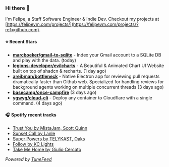 ### Hi there 👋

I'm Felipe, a Staff Software Engineer & Indie Dev. Checkout my projects at [https://felipevm.com/projects/](https://felipevm.com/projects/?ref=github.com).

#### ⭐ Recent Stars
- **[marcboeker/gmail-to-sqlite](https://github.com/marcboeker/gmail-to-sqlite)** - Index your Gmail account to a SQLite DB and play with the data. (today)
- **[legions-developer/evilcharts](https://github.com/legions-developer/evilcharts)** - A Beautiful &amp; Animated Chart UI Website built on top of shadcn &amp; recharts. (1 day ago)
- **[areibman/bottleneck](https://github.com/areibman/bottleneck)** - Native Electron app for reviewing pull requests dramatically faster than Github web. Specialized for handling reviews for background agents working on multiple concurrent threads (3 days ago)
- **[basecamp/once-campfire](https://github.com/basecamp/once-campfire)** (3 days ago)
- **[ygwyg/cloud-cli](https://github.com/ygwyg/cloud-cli)** - Deploy any container to Cloudflare with a single command. (4 days ago)

#### 🎧 Spotify recent tracks
- [Trust You by MistaJam, Scott Quinn](https://open.spotify.com/track/4zGReDJNtrZkxxNUxgLu3Y)
- [Sunset Call by Lanle](https://open.spotify.com/track/21axwxF0QVfJvjC5orPJwy)
- [Super Powers by TELYKAST, Oaks](https://open.spotify.com/track/3fRO8ZoGWRpL0PFCmnJH4c)
- [Follow by KC Lights](https://open.spotify.com/track/2OcT8PP3BIeTXMp1rYBHiS)
- [Take Me Home by Giulio Cercato](https://open.spotify.com/track/4ZF2JMJ50VI8LxA3DCg5Tl)

_Powered by [TuneFeed](https://tunefeed.app?ref=github.com)_
